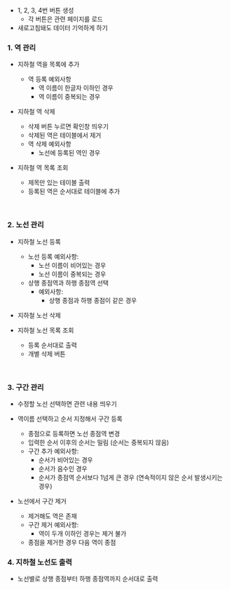 - 1, 2, 3, 4번 버튼 생성
  - 각 버튼은 관련 페이지를 로드
- 새로고침돼도 데이터 기억하게 하기

### 1. 역 관리
- 지하철 역을 목록에 추가
  - 역 등록 예외사항
    - 역 이름이 한글자 이하인 경우
    - 역 이름이 중복되는 경우

- 지하철 역 삭제
  - 삭제 버튼 누르면 확인창 띄우기
  - 삭제된 역은 테이블에서 제거
  - 역 삭제 예외사항
    - 노선에 등록된 역인 경우

- 지하철 역 목록 조회
  - 제목만 있는 테이블 출력
  - 등록된 역은 순서대로 테이블에 추가

<br>

### 2. 노선 관리
- 지하철 노선 등록
  - 노선 등록 예외사항:
    - 노선 이름이 비어있는 경우
    - 노선 이름이 중복되는 경우
  - 상행 종점역과 하행 종점역 선택
    - 예외사항:
      - 상행 종점과 하행 종점이 같은 경우

- 지하철 노선 삭제

- 지하철 노선 목록 조회
  - 등록 순서대로 출력
  - 개별 삭제 버튼

<br>

### 3. 구간 관리
- 수정할 노선 선택하면 관련 내용 띄우기

- 역이름 선택하고 순서 지정해서 구간 등록 
  - 종점으로 등록하면 노선 종점역 변경
  - 입력한 순서 이후의 순서는 밀림 (순서는 중복되지 않음)
  - 구간 추가 예외사항:
    - 순서가 비어있는 경우
    - 순서가 음수인 경우
    - 순서가 종점역 순서보다 1넘게 큰 경우 (연속적이지 않은 순서 발생시키는 경우)

- 노선에서 구간 제거
  - 제거해도 역은 존재
  - 구간 제거 예외사항:
    - 역이 두개 이하인 경우는 제거 불가
  - 종점을 제거한 경우 다음 역이 종점

### 4. 지하철 노선도 출력
- 노선별로 상행 종점부터 하행 종점역까지 순서대로 출력
